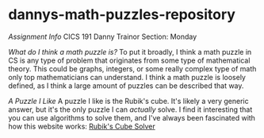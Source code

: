 # dannys-math-puzzles-repository
*Assignment Info*
CICS 191
Danny Trainor
Section: Monday

*What do I think a math puzzle is?*
To put it broadly, I think a math puzzle in CS is any type of problem that originates from some type of mathematical theory. This could be graphs, integers, or some really complex type of math only top mathematicians can understand. I think a math puzzle is loosely defined, as I think a large amount of puzzles can be described that way.

*A Puzzle I Like*
A puzzle I like is the Rubik's cube. It's likely a very generic answer, but it's the only puzzle I can *actually* solve. I find it interesting that you can use algorithms to solve them, and I've always been fascinated with how this website works:  [Rubik's Cube Solver](https://rubiks-cube-solver.com)
